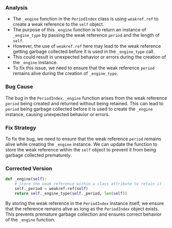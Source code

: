 ### Analysis
- The `_engine` function in the `PeriodIndex` class is using `weakref.ref` to create a weak reference to the `self` object.
- The purpose of this `_engine` function is to return an instance of `_engine_type` by passing the weak reference `period` and the length of `self`.
- However, the use of `weakref.ref` here may lead to the weak reference getting garbage collected before it is used in the `_engine_type` call.
- This could result in unexpected behavior or errors during the creation of the `_engine` instance.
- To fix this issue, we need to ensure that the weak reference `period` remains alive during the creation of `_engine_type`.

### Bug Cause
The bug in the `PeriodIndex._engine` function arises from the weak reference `period` being created and returned without being retained. This can lead to `period` being garbage collected before it is used to create the `_engine` instance, causing unexpected behavior or errors.

### Fix Strategy
To fix the bug, we need to ensure that the weak reference `period` remains alive while creating the `_engine` instance. We can update the function to store the weak reference within the `self` object to prevent it from being garbage collected prematurely.

### Corrected Version
```python
def _engine(self):
    # Store the weak reference within a class attribute to retain it
    self._period = weakref.ref(self)
    return self._engine_type(self._period, len(self))
```

By storing the weak reference in the `PeriodIndex` instance itself, we ensure that the reference remains alive as long as the `PeriodIndex` object exists. This prevents premature garbage collection and ensures correct behavior of the `_engine` function.